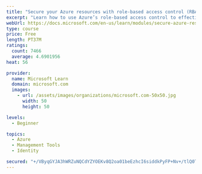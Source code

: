```yaml
---
title: "Secure your Azure resources with role-based access control (RBAC)"
excerpt: "Learn how to use Azure’s role-based access control to effectively manage your team’s access to Azure resources."
webUrl: https://docs.microsoft.com/en-us/learn/modules/secure-azure-resources-with-rbac/
type: course
price: Free
length: PT37M
ratings:
  count: 7466
  average: 4.6901956
heat: 56

provider:
  name: Microsoft Learn
  domain: microsoft.com
  images:
    - url: /assets/images/organizations/microsoft.com-50x50.jpg
      width: 50
      height: 50

levels:
  - Beginner

topics:
  - Azure
  - Management Tools
  - Identity

secured: "+/VByqGYJA3hWRZuNQCdYZYOEKv8Q2oa01beEzhcI6siddkPyFP+Nv+/tlQ0THx4eoyvAaHV9Dt5383OiABtuTzKZjAuqBGdCzy6FBMlKtX0rZ0MojKgXCAcrNKWot83r9dfpYjfw+1gjyQFPgcPRmB7XY5HhfNNIBbAO7wtEFZQrQdRLylL7NMMnXmgNwPJzHOQMfbg+Ms3pHpzphzWBJlwbUdpK85AReTSxJVFxpupgGK4P7av7yCztWUIOvgvhcIqb8boCjoOraPrzg0xRqE3T2FYfTIy/YiqQk9wvMUktqPafPvCPGLmR+f4JVkHAz+lspSGjJisJNUaTLstI2oA7LP7/9NLAgHyE93hab1QwdXzJojEynKZB0sR42w2V3b17OR+OO7EyGBdfWEUqHLhGRr9piqN6iEutaKiwIo=;zuqaoczXfK1t8WqM/TQE6Q=="
---
```


